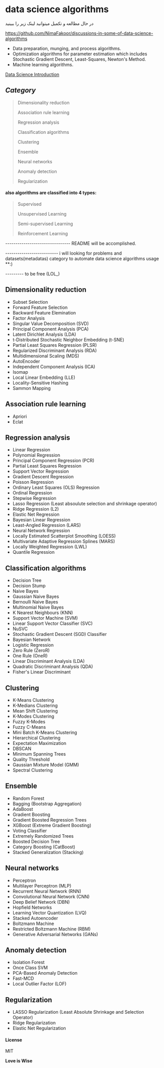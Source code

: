 # data science algorithms

در حال مطالعه و تکمیل
میتوانید لینک زیر را ببینید

https://github.com/NimaFakoor/discussions-in-some-of-data-science-algorithms


- Data preparation, munging, and process algorithms.
- Optimization algorithms for parameter estimation which includes Stochastic Gradient Descent, Least-Squares, Newton's Method.
- Machine learning algorithms.


[Data Science Introduction](https://www.w3schools.com/datascience/ds_introduction.asp)


## _Category_


> Dimensionality reduction 
> 
> Association rule learning 
> 
> Regression analysis 
> 
> Classification algorithms 
> 
> Clustering 
> 
> Ensemble 
> 
> Neural networks 
> 
> Anomaly detection 
> 
> Regularization 


#### also algorithms are classified into 4 types:

> Supervised
> 
> Unsupervised Learning
> 
> Semi-supervised Learning
> 
> Reinforcement Learning

-------------------------------- README will be accomplished.

-------------------------- i will looking for problems and datasets(metadatas) category to automate data science algorithms usage **:) 

--------- to be free (LOL_)


## Dimensionality reduction

- Subset Selection
- Forward Feature Selection
- Backward Feature Elemination
- Factor Analysis
- Singular Value Decomposition (SVD)
- Principal Component Analysis (PCA)
- Latent Dirichlet Analysis (LDA)
- t-Distributed Stochastic Neighbor Embedding (t-SNE)
- Partial Least Squares Regression (PLSR)
- Regularized Discriminant Analysis (RDA)
- Multidimensional Scaling (MDS)
- AutoEncoder
- Independent Component Analysis (ICA)
- Isomap
- Local Linear Embedding (LLE)
- Locality-Sensitive Hashing
- Sammon Mapping

## Association rule learning

- Apriori
- Eclat

## Regression analysis

- Linear Regression
- Polynomial Regression
- Principal Component Regression (PCR)
- Partial Least Squares Regression
- Support Vector Regression
- Gradient Descent Regression
- Poisson Regression
- Ordinary Least Squares (OLS) Regression
- Ordinal Regression
- Stepwise Regression
- Lasso Regression (Least absoulute selection and shrinkage operator)
- Ridge Regression (L2)
- Elastic Net Regression
- Bayesian Linear Regression
- Least-Angled Regression (LARS)
- Neural Network Regression
- Locally Estimated Scatterplot Smoothing (LOESS)
- Multivariate Adaptive Regression Splines (MARS)
- Locally Weighted Regression (LWL)
- Quantile Regression

## Classification algorithms

- Decision Tree
- Decision Stump
- Naive Bayes
- Gaussian Naive Bayes
- Bernoulli Naive Bayes
- Multinomial Naive Bayes
- K Nearest Neighbours (KNN)
- Support Vector Machine (SVM)
- Linear Support Vector Classifier (SVC)
- NuSVC
- Stochastic Gradient Descent (SGD) Classifier
- Bayesian Network
- Logistic Regression
- Zero Rule (ZeroR)
- One Rule (OneR)
- Linear Discriminant Analysis (LDA)
- Quadratic Discriminant Analysis (QDA)
- Fisher's Linear Discriminant

## Clustering

- K-Means Clustering
- K-Medians Clustering
- Mean Shift Clustering
- K-Modes Clustering
- Fuzzy K-Modes
- Fuzzy C-Means
- Mini Batch K-Means Clustering
- Hierarchical Clustering
- Expectation Maximization
- DBSCAN
- Minimum Spanning Trees
- Quality Threshold
- Gaussian Mixture Model (GMM)
- Spectral Clustering

## Ensemble

- Random Forest
- Bagging (Bootstrap Aggregation)
- AdaBoost
- Gradient Boosting
- Gradient Boosted Regression Trees
- XGBoost (Extreme Gradient Boosting)
- Voting Classifier
- Extremely Randomized Trees
- Boosted Decision Tree
- Category Boosting (CatBoost)
- Stacked Generalization (Stacking)

## Neural networks

- Perceptron
- Multilayer Perceptron (MLP)
- Recurrent Neural Network (RNN)
- Convolutional Neural Network (CNN)
- Deep Belief Network (DBN)
- Hopfield Networks
- Learning Vector Quantization (LVQ)
- Stacked Autoencoder
- Boltzmann Machine
- Restricted Boltzmann Machine (RBM)
- Generative Adversarial Networks (GANs)

## Anomaly detection

- Isolation Forest
- Once Class SVM
- PCA-Based Anomaly Detection
- Fast-MCD
- Local Outlier Factor (LOF)

## Regularization

- LASSO Regularization (Least Absolute Shrinkage and Selection Operator)
- Ridge Regularization
- Elastic Net Regularization

#### License

MIT

**Love is Wise**

[//]: # (Bertrand Russell: Love is Wise, Hatred is Foolish) 

[//]: # (https://datasciencedojo.com/blog/machine-learning-algorithms/) 
